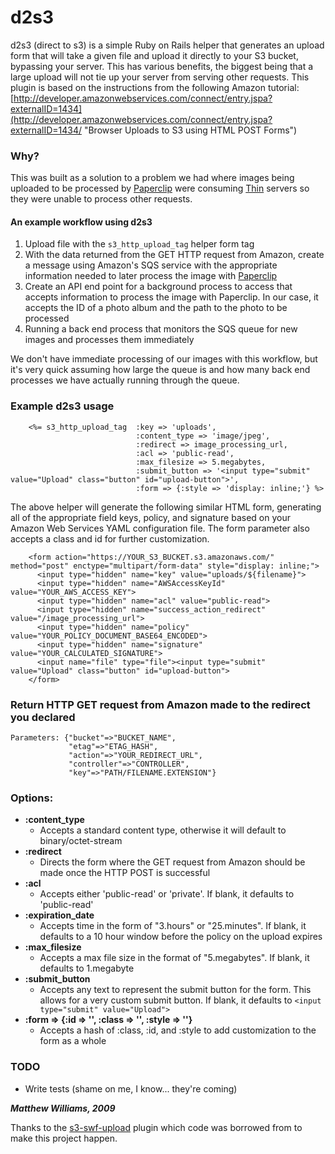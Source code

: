 # **d2s3**
d2s3 (direct to s3) is a simple Ruby on Rails helper that generates an upload form that will take a given file and upload it directly to your S3 bucket, bypassing your server.  This has various benefits, the biggest being that a large upload will not tie up your server from serving other requests.  This plugin is based on the instructions from the following Amazon tutorial: [http://developer.amazonwebservices.com/connect/entry.jspa?externalID=1434](http://developer.amazonwebservices.com/connect/entry.jspa?externalID=1434/ "Browser Uploads to S3 using HTML POST Forms")

### Why?
This was built as a solution to a problem we had where images being uploaded to be processed by [Paperclip](http://thoughtbot.com/projects/paperclip "Thoughtbot - Paperclip") were consuming [Thin](http://code.macournoyer.com/thin/ "Thin - Another Web Server") servers so they were unable to process other requests.  

#### An example workflow using d2s3
 1. Upload file with the `s3_http_upload_tag` helper form tag
 2. With the data returned from the GET HTTP request from Amazon, create a message using Amazon's SQS service with the appropriate information needed to later process the image with [Paperclip](http://thoughtbot.com/projects/paperclip "Thoughtbot - Paperclip")
 3. Create an API end point for a background process to access that accepts information to process the image with Paperclip.  In our case, it accepts the ID of a photo album and the path to the photo to be processed
 4. Running a back end process that monitors the SQS queue for new images and processes them immediately
 
We don't have immediate processing of our images with this workflow, but it's very quick assuming how large the queue is and how many back end processes we have actually running through the queue.

### Example d2s3 usage
		<%= s3_http_upload_tag 	:key => 'uploads', 
								:content_type => 'image/jpeg', 
								:redirect => image_processing_url,
								:acl => 'public-read',
								:max_filesize => 5.megabytes,
								:submit_button => '<input type="submit" value="Upload" class="button" id="upload-button">',
								:form => {:style => 'display: inline;'} %>

The above helper will generate the following similar HTML form, generating all of the appropriate field keys, policy, and signature based on your Amazon Web Services YAML configuration file.  The form parameter also accepts a class and id for further customization.  

		<form action="https://YOUR_S3_BUCKET.s3.amazonaws.com/" method="post" enctype="multipart/form-data" style="display: inline;">
		  <input type="hidden" name="key" value="uploads/${filename}">
		  <input type="hidden" name="AWSAccessKeyId" value="YOUR_AWS_ACCESS_KEY"> 
		  <input type="hidden" name="acl" value="public-read"> 
		  <input type="hidden" name="success_action_redirect" value="/image_processing_url">
		  <input type="hidden" name="policy" value="YOUR_POLICY_DOCUMENT_BASE64_ENCODED">
		  <input type="hidden" name="signature" value="YOUR_CALCULATED_SIGNATURE">
		  <input name="file" type="file"><input type="submit" value="Upload" class="button" id="upload-button">
		</form>
		
### Return HTTP GET request from Amazon made to the redirect you declared
    Parameters: {"bucket"=>"BUCKET_NAME", 
                 "etag"=>"ETAG_HASH", 
                 "action"=>"YOUR_REDIRECT_URL",
                 "controller"=>"CONTROLLER",
                 "key"=>"PATH/FILENAME.EXTENSION"}
		
### Options:
* **:content_type** 
  * Accepts a standard content type, otherwise it will default to binary/octet-stream
* **:redirect** 
  * Directs the form where the GET request from Amazon should be made once the HTTP POST is successful
* **:acl** 
  * Accepts either 'public-read' or 'private'.  If blank, it defaults to 'public-read'
* **:expiration_date** 
  * Accepts time in the form of "3.hours" or "25.minutes".  If blank, it defaults to a 10 hour window before the policy on the upload expires
* **:max_filesize** 
  * Accepts a max file size in the format of "5.megabytes".  If blank, it defaults to 1.megabyte
* **:submit_button** 
  * Accepts any text to represent the submit button for the form.  This allows for a very custom submit button.  If blank, it defaults to `<input type="submit" value="Upload">`
* **:form => {:id => '', :class => '', :style => ''}** 
  * Accepts a hash of :class, :id, and :style to add customization to the form as a whole
    

### **TODO**
* Write tests (shame on me, I know...  they're coming)

_**Matthew Williams, 2009**_

Thanks to the [s3-swf-upload](http://github.com/elcgit/s3-swf-upload-plugin/tree/master "s3-swf-upload GitHub Project Page") plugin which code was borrowed from to make this project happen.
